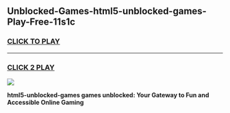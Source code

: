 
## Unblocked-Games-html5-unblocked-games-Play-Free-11s1c
<h3>
<a href="https://premium76.site?title=html5-unblocked-games&ref=18A1">CLICK TO PLAY</a></h3>
<hr>

<h3>
<a href="https://premium76.site?title=html5-unblocked-games&ref=18A1">CLICK 2 PLAY</a>
  
</h3>

<a href="https://premium76.site?title=html5-unblocked-games&ref=18A1"><img src="https://clearcache.store/games.png"></a>


**html5-unblocked-games games unblocked: Your Gateway to Fun and Accessible Online Gaming**
